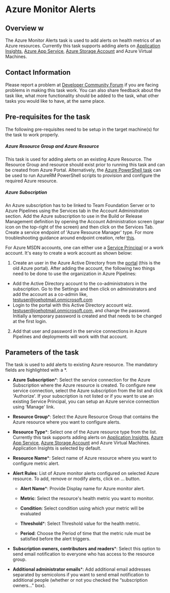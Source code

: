 #  Azure Monitor Alerts

## Overview w

The Azure Monitor Alerts task is used to add alerts on health metrics of an Azure resources. Currently this task supports adding alerts on [Application Insights](https://docs.microsoft.com/en-us/azure/application-insights/app-insights-overview), [Azure App Service](https://azure.microsoft.com/en-in/documentation/articles/app-service-web-overview/), [Azure Storage Account](https://docs.microsoft.com/en-us/azure/storage/common/storage-introduction) and Azure Virtual Machines.

## Contact Information

Please report a problem at [Developer Community Forum](https://developercommunity.visualstudio.com/spaces/21/index.html) if you are facing problems in making this task work.  You can also share feedback about the task like, what more functionality should be added to the task, what other tasks you would like to have, at the same place.


## Pre-requisites for the task

The following pre-requisites need to be setup in the target machine(s) for the task to work properly.

##### Azure Resource Group and Azure Resource

This task is used for adding alerts on an existing Azure Resource. The Resource Group and resource should exist prior to running this task and can be created from Azure Portal. Alternatively, the [Azure PowerShell task](https://github.com/Microsoft/azure-pipelines-tasks/tree/master/Tasks/AzurePowerShellV3) can be used to run AzureRM PowerShell scripts to provision and configure the required Azure resource.

##### Azure Subscription

An Azure subscription has to be linked to Team Foundation Server or to Azure Pipelines using the Services tab in the Account Administration section. Add the Azure subscription to use in the Build or Release Management definition by opening the Account Administration screen (gear icon on the top-right of the screen) and then click on the Services Tab. Create a service endpoint of 'Azure Resource Manager' type. For more troubleshooting guidance around endpoint creation, refer [this](https://www.visualstudio.com/en-us/docs/build/actions/azure-rm-endpoint).

For Azure MSDN accounts, one can either use a [Service Principal](https://go.microsoft.com/fwlink/?LinkID=623000&clcid=0x409) or a work account. It's easy to create a work account as shown below:

1. Create an user in the Azure Active Directory from the [portal](https://msdn.microsoft.com/en-us/library/azure/hh967632.aspx) (this is the old Azure portal). After adding the account, the following two things need to be done to use the organization in Azure Pipelines:
  - Add the Active Directory account to the co-administrators in the subscription. Go to the Settings and then click on administrators and add the account as a co-admin like, [testuser@joehotmail.onmicrosoft.com](mailto:testuser@joehotmail.onmicrosoft.com)
  - Login to the portal with this Active Directory account wiz. [testuser@joehotmail.onmicrosoft.com](mailto:testuser@joehotmail.onmicrosoft.com), and change the password. Initially a temporary password is created and that needs to be changed at the first login.
2. Add that user and password in the service connections in Azure Pipelines and deployments will work with that account.

## Parameters of the task

The task is used to add alerts to existing Azure resource. The mandatory fields are highlighted with a *.

* **Azure Subscription**\*: Select the service connection for the Azure Subscription where the Azure resource is created. To configure new service connection, select the Azure subscription from the list and click 'Authorize'. If your subscription is not listed or if you want to use an existing Service Principal, you can setup an Azure service connection using 'Manage' link.

* **Resource Group**\*: Select the Azure Resource Group that contains the Azure resource where you want to configure alerts.

* **Resource Type**\*: Select one of the Azure resource type from the list. Currently this task supports adding alerts on [Application Insights](https://docs.microsoft.com/en-us/azure/application-insights/app-insights-overview), [Azure App Service](https://azure.microsoft.com/en-in/documentation/articles/app-service-web-overview/), [Azure Storage Account](https://docs.microsoft.com/en-us/azure/storage/common/storage-introduction) and Azure Virtual Machines. Application Insights is selected by default.

* **Resource Name**\*: Select name of Azure resource where you want to configure metric alert.

* **Alert Rules**: List of Azure monitor alerts configured on selected Azure resource. To add, remove or modify alerts, click on ... button.

  * **Alert Name**\*: Provide Display name for Azure monitor alert.

  * **Metric**: Select the resource's health metric you want to monitor.

  * **Condition**: Select condition using which your metric will be evaluated

  * **Threshold**\*: Select Threshold value for the health metric.

  * **Period**: Choose the Period of time that the metric rule must be satisfied before the alert triggers.

* **Subscription owners, contributors and readers**\*: Select this option to send email notification to everyone who has access to the resource group.

* **Additional administrator emails**\*: Add additional email addresses separated by semicolons if you want to send email notification to additional people (whether or not you checked the “subscription owners..." box).


